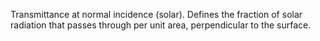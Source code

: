 Transmittance at normal incidence (solar). Defines the fraction of solar radiation that passes through per unit area, perpendicular to the surface.